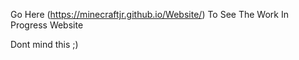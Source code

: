 Go Here (https://minecraftjr.github.io/Website/) To See The Work In Progress Website


Dont mind this ;)
